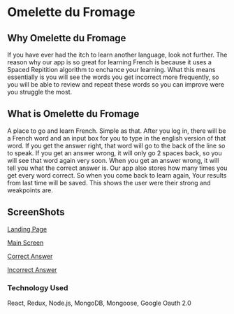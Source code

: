 # Omelette du Fromage

## Why Omelette du Fromage
If you have ever had the itch to learn another language, look not further. The reason why our app is so great for learning French is because it uses a Spaced Repitition algorithm to enchance your learning. What this means essentially is you will see the words you get incorrect more frequently, so you will be able to review and repeat these words so you can improve were you struggle the most.

## What is Omelette du Fromage
A place to go and learn French. Simple as that. After you log in, there will be a French word and an input box for you to type in the english version of that word. If you get the answer right, that word will go to the back of the line so to speak. If you get an answer wrong, it will only go 2 spaces back, so you will see that word again very soon. When you get an answer wrong, it will tell you what the correct answer is. Our app also stores how many times you get every word correct. So when you come back to learn again, Your results from last time will be saved. This shows the user were their strong and weakpoints are. 

## ScreenShots
[Landing Page](https://gyazo.com/d8b5b761973eb36d0b3ffb1227102b46)

[Main Screen](https://gyazo.com/145be345b823d64c87238ac3895095c6)

[Correct Answer](https://gyazo.com/bc7d88a9315ebe39f5f0c75541f1a569)

[Incorrect Answer](https://gyazo.com/ef76680f88e1376f845a1bfa43289eaf)

### Technology Used
React, Redux, Node.js, MongoDB, Mongoose, Google Oauth 2.0




